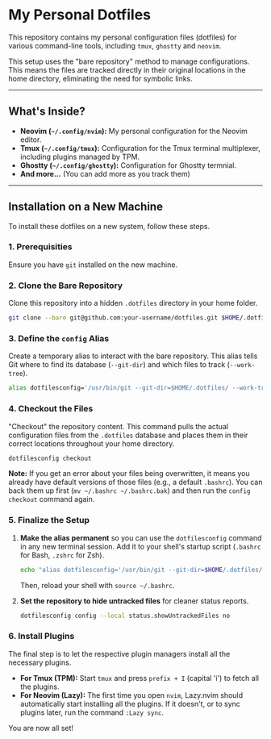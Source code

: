 # My Personal Dotfiles

This repository contains my personal configuration files (dotfiles) for various command-line tools, including `tmux`, `ghostty` and `neovim`.

This setup uses the "bare repository" method to manage configurations. This means the files are tracked directly in their original locations in the home directory, eliminating the need for symbolic links.

---

## What's Inside?

- **Neovim (`~/.config/nvim`):** My personal configuration for the Neovim editor.
- **Tmux (`~/.config/tmux`):** Configuration for the Tmux terminal multiplexer, including plugins managed by TPM.
- **Ghostty (`~/.config/ghostty`):** Configuration for Ghostty termnial.
- **And more...** (You can add more as you track them)

---

## Installation on a New Machine

To install these dotfiles on a new system, follow these steps.

### 1. Prerequisities

Ensure you have `git` installed on the new machine.

### 2. Clone the Bare Repository

Clone this repository into a hidden `.dotfiles` directory in your home folder.

```bash
git clone --bare git@github.com:your-username/dotfiles.git $HOME/.dotfiles
```

### 3. Define the `config` Alias

Create a temporary alias to interact with the bare repository. This alias tells Git where to find its database (`--git-dir`) and which files to track (`--work-tree`).

```bash
alias dotfilesconfig='/usr/bin/git --git-dir=$HOME/.dotfiles/ --work-tree=$HOME'
```

### 4. Checkout the Files

"Checkout" the repository content. This command pulls the actual configuration files from the `.dotfiles` database and places them in their correct locations throughout your home directory.

```bash
dotfilesconfig checkout
```

**Note:** If you get an error about your files being overwritten, it means you already have default versions of those files (e.g., a default `.bashrc`). You can back them up first (`mv ~/.bashrc ~/.bashrc.bak`) and then run the `config checkout` command again.

### 5. Finalize the Setup

1.  **Make the alias permanent** so you can use the `dotfilesconfig` command in any new terminal session. Add it to your shell's startup script (`.bashrc` for Bash, `.zshrc` for Zsh).

    ```bash
    echo "alias dotfilesconfig='/usr/bin/git --git-dir=$HOME/.dotfiles/ --work-tree=$HOME'" >> ~/.bashrc
    ```

    Then, reload your shell with `source ~/.bashrc`.

2.  **Set the repository to hide untracked files** for cleaner status reports.
    ```bash
    dotfilesconfig config --local status.showUntrackedFiles no
    ```

### 6. Install Plugins

The final step is to let the respective plugin managers install all the necessary plugins.

- **For Tmux (TPM):** Start `tmux` and press `prefix + I` (capital 'i') to fetch all the plugins.
- **For Neovim (Lazy):** The first time you open `nvim`, Lazy.nvim should automatically start installing all the plugins. If it doesn't, or to sync plugins later, run the command `:Lazy sync`.

You are now all set!
